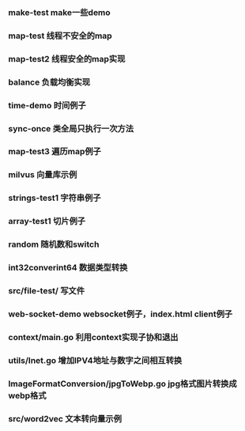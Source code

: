 ### make-test make一些demo
### map-test 线程不安全的map
### map-test2 线程安全的map实现
### balance 负载均衡实现
### time-demo 时间例子
### sync-once 类全局只执行一次方法
### map-test3 遍历map例子
### milvus 向量库示例
### strings-test1 字符串例子
### array-test1 切片例子
### random 随机数和switch
### int32converint64  数据类型转换
### src/file-test/ 写文件
### web-socket-demo  websocket例子，index.html client例子
### context/main.go 利用context实现子协和退出
### utils/Inet.go 增加IPV4地址与数字之间相互转换
### ImageFormatConversion/jpgToWebp.go jpg格式图片转换成webp格式
### src/word2vec 文本转向量示例